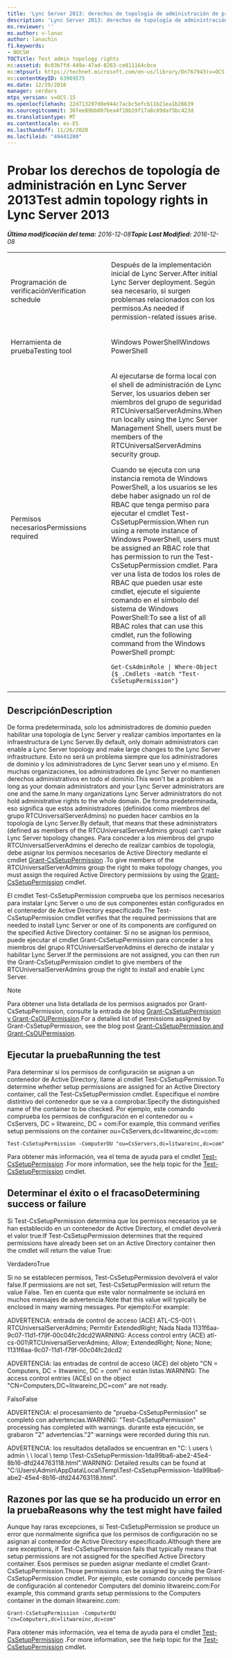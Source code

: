 ```yaml
---
title: 'Lync Server 2013: derechos de topología de administración de pruebas'
description: 'Lync Server 2013: derechos de topología de administración de pruebas.'
ms.reviewer: ''
ms.author: v-lanac
author: lanachin
f1.keywords:
- NOCSH
TOCTitle: Test admin topology rights
ms:assetid: 0c03b7fd-449a-47ad-8263-ce811164cbce
ms:mtpsurl: https://technet.microsoft.com/en-us/library/Dn767943(v=OCS.15)
ms:contentKeyID: 63969575
ms.date: 12/29/2016
manager: serdars
mtps_version: v=OCS.15
ms.openlocfilehash: 22d713297d0e944c7acbc5efcb11b21ea1b26639
ms.sourcegitcommit: 36fee89bb887bea4f18b19f17a8c69daf5bc423d
ms.translationtype: MT
ms.contentlocale: es-ES
ms.lasthandoff: 11/26/2020
ms.locfileid: "49441280"
---
```

# <a name="test-admin-topology-rights-in-lync-server-2013"></a><span data-ttu-id="5ca66-103">Probar los derechos de topología de administración en Lync Server 2013</span><span class="sxs-lookup"><span data-stu-id="5ca66-103">Test admin topology rights in Lync Server 2013</span></span>

<div data-xmlns="http://www.w3.org/1999/xhtml">

<div class="topic" data-xmlns="http://www.w3.org/1999/xhtml" data-msxsl="urn:schemas-microsoft-com:xslt" data-cs="https://msdn.microsoft.com/">

<div data-asp="https://msdn2.microsoft.com/asp">



</div>

<div id="mainSection">

<div id="mainBody"><span data-ttu-id="5ca66-104">

<span> </span></span><span class="sxs-lookup"><span data-stu-id="5ca66-104">

<span> </span></span></span>

<span data-ttu-id="5ca66-105">_**Última modificación del tema:** 2016-12-08_</span><span class="sxs-lookup"><span data-stu-id="5ca66-105">_**Topic Last Modified:** 2016-12-08_</span></span>


<table>
<colgroup>
<col style="width: 50%" />
<col style="width: 50%" />
</colgroup>
<tbody>
<tr class="odd">
<td><p><span data-ttu-id="5ca66-106">Programación de verificación</span><span class="sxs-lookup"><span data-stu-id="5ca66-106">Verification schedule</span></span></p></td>
<td><p><span data-ttu-id="5ca66-107">Después de la implementación inicial de Lync Server.</span><span class="sxs-lookup"><span data-stu-id="5ca66-107">After initial Lync Server deployment.</span></span> <span data-ttu-id="5ca66-108">Según sea necesario, si surgen problemas relacionados con los permisos.</span><span class="sxs-lookup"><span data-stu-id="5ca66-108">As needed if permission-related issues arise.</span></span></p></td>
</tr>
<tr class="even">
<td><p><span data-ttu-id="5ca66-109">Herramienta de prueba</span><span class="sxs-lookup"><span data-stu-id="5ca66-109">Testing tool</span></span></p></td>
<td><p><span data-ttu-id="5ca66-110">Windows PowerShell</span><span class="sxs-lookup"><span data-stu-id="5ca66-110">Windows PowerShell</span></span></p></td>
</tr>
<tr class="odd">
<td><p><span data-ttu-id="5ca66-111">Permisos necesarios</span><span class="sxs-lookup"><span data-stu-id="5ca66-111">Permissions required</span></span></p></td>
<td><p><span data-ttu-id="5ca66-112">Al ejecutarse de forma local con el shell de administración de Lync Server, los usuarios deben ser miembros del grupo de seguridad RTCUniversalServerAdmins.</span><span class="sxs-lookup"><span data-stu-id="5ca66-112">When run locally using the Lync Server Management Shell, users must be members of the RTCUniversalServerAdmins security group.</span></span></p>
<p><span data-ttu-id="5ca66-113">Cuando se ejecuta con una instancia remota de Windows PowerShell, a los usuarios se les debe haber asignado un rol de RBAC que tenga permiso para ejecutar el cmdlet Test-CsSetupPermission.</span><span class="sxs-lookup"><span data-stu-id="5ca66-113">When run using a remote instance of Windows PowerShell, users must be assigned an RBAC role that has permission to run the Test-CsSetupPermission cmdlet.</span></span> <span data-ttu-id="5ca66-114">Para ver una lista de todos los roles de RBAC que pueden usar este cmdlet, ejecute el siguiente comando en el símbolo del sistema de Windows PowerShell:</span><span class="sxs-lookup"><span data-stu-id="5ca66-114">To see a list of all RBAC roles that can use this cmdlet, run the following command from the Windows PowerShell prompt:</span></span></p>
<pre><code>Get-CsAdminRole | Where-Object {$_.Cmdlets -match &quot;Test-CsSetupPermission&quot;}</code></pre></td>
</tr>
</tbody>
</table>


<div>

## <a name="description"></a><span data-ttu-id="5ca66-115">Descripción</span><span class="sxs-lookup"><span data-stu-id="5ca66-115">Description</span></span>

<span data-ttu-id="5ca66-116">De forma predeterminada, solo los administradores de dominio pueden habilitar una topología de Lync Server y realizar cambios importantes en la infraestructura de Lync Server.</span><span class="sxs-lookup"><span data-stu-id="5ca66-116">By default, only domain administrators can enable a Lync Server topology and make large changes to the Lync Server infrastructure.</span></span> <span data-ttu-id="5ca66-117">Esto no será un problema siempre que los administradores de dominio y los administradores de Lync Server sean uno y el mismo. En muchas organizaciones, los administradores de Lync Server no mantienen derechos administrativos en todo el dominio.</span><span class="sxs-lookup"><span data-stu-id="5ca66-117">This won't be a problem as long as your domain administrators and your Lync Server administrators are one and the same.In many organizations Lync Server administrators do not hold administrative rights to the whole domain.</span></span> <span data-ttu-id="5ca66-118">De forma predeterminada, eso significa que estos administradores (definidos como miembros del grupo RTCUniversalServerAdmins) no pueden hacer cambios en la topología de Lync Server.</span><span class="sxs-lookup"><span data-stu-id="5ca66-118">By default, that means that these administrators (defined as members of the RTCUniversalServerAdmins group) can't make Lync Server topology changes.</span></span> <span data-ttu-id="5ca66-119">Para conceder a los miembros del grupo RTCUniversalServerAdmins el derecho de realizar cambios de topología, debe asignar los permisos necesarios de Active Directory mediante el cmdlet [Grant-CsSetupPermission](https://docs.microsoft.com/powershell/module/skype/Grant-CsSetupPermission) .</span><span class="sxs-lookup"><span data-stu-id="5ca66-119">To give members of the RTCUniversalServerAdmins group the right to make topology changes, you must assign the required Active Directory permissions by using the [Grant-CsSetupPermission](https://docs.microsoft.com/powershell/module/skype/Grant-CsSetupPermission) cmdlet.</span></span>

<span data-ttu-id="5ca66-120">El cmdlet Test-CsSetupPermission comprueba que los permisos necesarios para instalar Lync Server o uno de sus componentes están configurados en el contenedor de Active Directory especificado.</span><span class="sxs-lookup"><span data-stu-id="5ca66-120">The Test-CsSetupPermission cmdlet verifies that the required permissions that are needed to install Lync Server or one of its components are configured on the specified Active Directory container.</span></span> <span data-ttu-id="5ca66-121">Si no se asignan los permisos, puede ejecutar el cmdlet Grant-CsSetupPermission para conceder a los miembros del grupo RTCUniversalServerAdmins el derecho de instalar y habilitar Lync Server.</span><span class="sxs-lookup"><span data-stu-id="5ca66-121">If the permissions are not assigned, you can then run the Grant-CsSetupPermission cmdlet to give members of the RTCUniversalServerAdmins group the right to install and enable Lync Server.</span></span>

<div>


> [!NOTE]  
> <span data-ttu-id="5ca66-122">Para obtener una lista detallada de los permisos asignados por Grant-CsSetupPermission, consulte la entrada de blog <A href="https://blogs.technet.com/b/jenstr/archive/2011/02/07/grant-cssetuppermission-and-grant-csoupermission.aspx">Grant-CsSetupPermission y Grant-CsOUPermission</A>.</span><span class="sxs-lookup"><span data-stu-id="5ca66-122">For a detailed list of permissions assigned by Grant-CsSetupPermission, see the blog post <A href="https://blogs.technet.com/b/jenstr/archive/2011/02/07/grant-cssetuppermission-and-grant-csoupermission.aspx">Grant-CsSetupPermission and Grant-CsOUPermission</A>.</span></span>



</div>

</div>

<div>

## <a name="running-the-test"></a><span data-ttu-id="5ca66-123">Ejecutar la prueba</span><span class="sxs-lookup"><span data-stu-id="5ca66-123">Running the test</span></span>

<span data-ttu-id="5ca66-124">Para determinar si los permisos de configuración se asignan a un contenedor de Active Directory, llame al cmdlet Test-CsSetupPermission.</span><span class="sxs-lookup"><span data-stu-id="5ca66-124">To determine whether setup permissions are assigned for an Active Directory container, call the Test-CsSetupPermission cmdlet.</span></span> <span data-ttu-id="5ca66-125">Especifique el nombre distintivo del contenedor que se va a comprobar.</span><span class="sxs-lookup"><span data-stu-id="5ca66-125">Specify the distinguished name of the container to be checked.</span></span> <span data-ttu-id="5ca66-126">Por ejemplo, este comando comprueba los permisos de configuración en el contenedor ou = CsServers, DC = litwareinc, DC = com:</span><span class="sxs-lookup"><span data-stu-id="5ca66-126">For example, this command verifies setup permissions on the container ou=CsServers,dc=litwareinc,dc=com:</span></span>

    Test-CsSetupPermission -ComputerOU "ou=CsServers,dc=litwareinc,dc=com"

<span data-ttu-id="5ca66-127">Para obtener más información, vea el tema de ayuda para el cmdlet [Test-CsSetupPermission](https://docs.microsoft.com/powershell/module/skype/Test-CsSetupPermission) .</span><span class="sxs-lookup"><span data-stu-id="5ca66-127">For more information, see the help topic for the [Test-CsSetupPermission](https://docs.microsoft.com/powershell/module/skype/Test-CsSetupPermission) cmdlet.</span></span>

</div>

<div>

## <a name="determining-success-or-failure"></a><span data-ttu-id="5ca66-128">Determinar el éxito o el fracaso</span><span class="sxs-lookup"><span data-stu-id="5ca66-128">Determining success or failure</span></span>

<span data-ttu-id="5ca66-129">Si Test-CsSetupPermission determina que los permisos necesarios ya se han establecido en un contenedor de Active Directory, el cmdlet devolverá el valor true:</span><span class="sxs-lookup"><span data-stu-id="5ca66-129">If Test-CsSetupPermission determines that the required permissions have already been set on an Active Directory container then the cmdlet will return the value True:</span></span>

<span data-ttu-id="5ca66-130">Verdadero</span><span class="sxs-lookup"><span data-stu-id="5ca66-130">True</span></span>

<span data-ttu-id="5ca66-131">Si no se establecen permisos, Test-CsSetupPermission devolverá el valor false.</span><span class="sxs-lookup"><span data-stu-id="5ca66-131">If permissions are not set, Test-CsSetupPermission will return the value False.</span></span> <span data-ttu-id="5ca66-132">Ten en cuenta que este valor normalmente se incluirá en muchos mensajes de advertencia.</span><span class="sxs-lookup"><span data-stu-id="5ca66-132">Note that this value will typically be enclosed in many warning messages.</span></span> <span data-ttu-id="5ca66-133">Por ejemplo:</span><span class="sxs-lookup"><span data-stu-id="5ca66-133">For example:</span></span>

<span data-ttu-id="5ca66-134">ADVERTENCIA: entrada de control de acceso (ACE) ATL-CS-001 \\ RTCUniversalServerAdmins; Permitir ExtendedRight; Nada Nada 1131f6aa-9c07-11d1-f79f-00c04fc2dcd2</span><span class="sxs-lookup"><span data-stu-id="5ca66-134">WARNING: Access control entry (ACE) atl-cs-001\\RTCUniversalServerAdmins; Allow; ExtendedRight; None; None; 1131f6aa-9c07-11d1-f79f-00c04fc2dcd2</span></span>

<span data-ttu-id="5ca66-135">ADVERTENCIA: las entradas de control de acceso (ACE) del objeto "CN = Computers, DC = litwareinc, DC = com" no están listas.</span><span class="sxs-lookup"><span data-stu-id="5ca66-135">WARNING: The access control entries (ACEs) on the object "CN=Computers,DC=litwareinc,DC=com" are not ready.</span></span>

<span data-ttu-id="5ca66-136">Falso</span><span class="sxs-lookup"><span data-stu-id="5ca66-136">False</span></span>

<span data-ttu-id="5ca66-137">ADVERTENCIA: el procesamiento de "prueba-CsSetupPermission" se completó con advertencias.</span><span class="sxs-lookup"><span data-stu-id="5ca66-137">WARNING: "Test-CsSetupPermission" processing has completed with warnings.</span></span> <span data-ttu-id="5ca66-138">durante esta ejecución, se grabaron "2" advertencias.</span><span class="sxs-lookup"><span data-stu-id="5ca66-138">"2" warnings were recorded during this run.</span></span>

<span data-ttu-id="5ca66-139">ADVERTENCIA: los resultados detallados se encuentran en "C: \\ users \\ admin \\ \\ local \\ temp \\Test-CsSetupPermission-1da99ba6-abe2-45e4-8b16-dfd244763118.html".</span><span class="sxs-lookup"><span data-stu-id="5ca66-139">WARNING: Detailed results can be found at "C:\\Users\\Admin\\AppData\\Local\\Temp\\Test-CsSetupPermission-1da99ba6-abe2-45e4-8b16-dfd244763118.html".</span></span>

</div>

<div>

## <a name="reasons-why-the-test-might-have-failed"></a><span data-ttu-id="5ca66-140">Razones por las que se ha producido un error en la prueba</span><span class="sxs-lookup"><span data-stu-id="5ca66-140">Reasons why the test might have failed</span></span>

<span data-ttu-id="5ca66-141">Aunque hay raras excepciones, si Test-CsSetupPermission se produce un error que normalmente significa que los permisos de configuración no se asignan al contenedor de Active Directory especificado.</span><span class="sxs-lookup"><span data-stu-id="5ca66-141">Although there are rare exceptions, if Test-CsSetupPermission fails that typically means that setup permissions are not assigned for the specified Active Directory container.</span></span> <span data-ttu-id="5ca66-142">Esos permisos se pueden asignar mediante el cmdlet Grant-CsSetupPermission.</span><span class="sxs-lookup"><span data-stu-id="5ca66-142">Those permissions can be assigned by using the Grant-CsSetupPermission cmdlet.</span></span> <span data-ttu-id="5ca66-143">Por ejemplo, este comando concede permisos de configuración al contenedor Computers del dominio litwareinc.com:</span><span class="sxs-lookup"><span data-stu-id="5ca66-143">For example, this command grants setup permissions to the Computers container in the domain litwareinc.com:</span></span>

    Grant-CsSetupPermission -ComputerOU "cn=Computers,dc=litwareinc,dc=com"

<span data-ttu-id="5ca66-144">Para obtener más información, vea el tema de ayuda para el cmdlet [Test-CsSetupPermission](https://docs.microsoft.com/powershell/module/skype/Test-CsSetupPermission) .</span><span class="sxs-lookup"><span data-stu-id="5ca66-144">For more information, see the help topic for the [Test-CsSetupPermission](https://docs.microsoft.com/powershell/module/skype/Test-CsSetupPermission) cmdlet.</span></span>

<span data-ttu-id="5ca66-145"></div>

</div>

<span> </span>

</div>

</div>

</span><span class="sxs-lookup"><span data-stu-id="5ca66-145"></div>

</div>

<span> </span>

</div>

</div>

</span></span></div>

